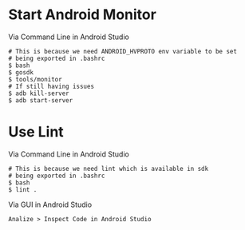 # Start Android Monitor

Via Command Line in Android Studio

````
# This is because we need ANDROID_HVPROTO env variable to be set
# being exported in .bashrc
$ bash
$ gosdk
$ tools/monitor
# If still having issues
$ adb kill-server
$ adb start-server
````

# Use Lint

Via Command Line in Android Studio

````
# This is because we need lint which is available in sdk
# being exported in .bashrc
$ bash
$ lint .
````

Via GUI in Android Studio

````
Analize > Inspect Code in Android Studio
````
